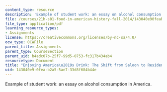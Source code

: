 ```yaml
---
content_type: resource
description: 'Example of student work: an essay on alcohol consumption in America.'
file: /courses/21h-s01-food-in-american-history-fall-2014/143040e90feab2a55ae733d8f684b44e_MIT21H_S01F14_Fin_Pa_Beer.pdf
file_type: application/pdf
learning_resource_types:
- Assignments
license: https://creativecommons.org/licenses/by-nc-sa/4.0/
ocw_type: OCWFile
parent_title: Assignments
parent_type: CourseSection
parent_uid: b4adc07b-25f7-99d5-0753-fc317b434ab4
resourcetype: Document
title: "Enjoying America\u2019s Drink: The Shift from Saloon to Residence"
uid: 143040e9-0fea-b2a5-5ae7-33d8f684b44e
---
```

Example of student work: an essay on alcohol consumption in America.